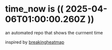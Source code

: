 # time_now is (( 2025-04-06T01:00:00.260Z ))

an automated repo that shows the currnent time

inspired by [breakingheatmap](https://github.com/breakingheatmap/breakingheatmap)
